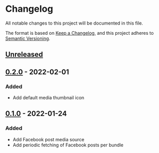 # Changelog

All notable changes to this project will be documented in this file.

The format is based on [Keep a Changelog], and this project adheres to
[Semantic Versioning].

## [Unreleased]

## [0.2.0] - 2022-02-01
### Added
- Add default media thumbnail icon

## [0.1.0] - 2022-01-24
### Added
- Add Facebook post media source
- Add periodic fetching of Facebook posts per bundle

[Unreleased]: https://github.com/projectcosmic/media_facebook_post/compare/v0.2.0...HEAD
[0.2.0]: https://github.com/projectcosmic/media_facebook_post/compare/v0.1.0...v0.2.0
[0.1.0]: https://github.com/projectcosmic/media_facebook_post/releases/tag/v0.1.0
[Keep a Changelog]: https://keepachangelog.com/en/1.0.0/
[Semantic Versioning]: https://semver.org/spec/v2.0.0.html
